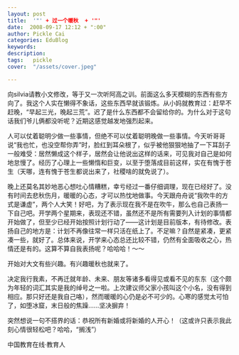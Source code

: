```yaml
---
layout: post  
title:  '"' + 过一个暖秋  + '"'
date:  2008-09-17 12:12 + ":00" 
author: Pickle Cai  
categories: EduBlog  
keywords: 
description:   
tags:	pickle   
cover:  "/assets/cover.jpeg"  

---  
```

    
向silvia请教小文修改，等于又一次听阿高之训。前面这么多天模糊的东西有些方向了。我这个人实在懒得不象话，这些东西早就该锻炼。从小妈就教育过：赶早不赶晚，“早起三光，晚起三荒”。迟了是什么东西都不会留给你的。为什么对于这句话我们爷儿俩都没听呢？近期这感觉越发地强烈起来。



人可以仗着聪明少做一些事情，但绝不可以仗着聪明晚做一些事情。今天听哥哥说“我也忙，也没空帮你弄”时，脸红到耳朵根了，似乎被他狠狠地抽了一下耳刮子一般难受：居然懒成这个样子，居然会让他说出这样的话来，可见我对自己是如何地怠慢了。经历了心理上一些懒惰和巨变，以至于堕落成目前这样，实在有愧于苍生（天哪，连有愧于苍生都说出来了，社稷啥的就免说了）。



晚上还莫名其妙地恶心想吐心情糟糕，幸亏经过一番仔细调理，现在已经好了。没有时间去悲秋伤月，暖暖的心态，才可以热忱地做事。今天跟舟舟说“我吹牛的方式是谦虚”，两个人大笑！好吧，为了表示现在我不是在吹牛，那么也自己表扬一下自己吧。开学两个星期来，表现还不错，虽然还不是所有需要列入计划的事情都开始做了，但至少已经开始按照计划行动了——这计划是目前版本，有待修改。表扬自己的地方是：计划不再像往常一样只活在纸上了。不足嘛？自然是紧凑，更紧凑一些，就好了。总体来说，开学来心态总还比较不错，仍然有全面吸收之心，热情还是有的。这算不算自我表扬呢？哈哈哈！～～



开始对大文有些兴趣。有兴趣暖秋也就来了。



决定我行我素，不再迁就年龄、未来、朋友等诸多看得见或看不见的东东（这个颇为年轻的词汇其实是我的绰号之一啦。上次建议师父家小孩叫这个小名，没有得到相应。那只好还是我自己咯），然而暖暖的心仍是必不可少的。心寒的感觉太可怕了，如堕冰窟，末日般的焦躁……坚决摒弃！



突然想说一句不搭界的话：恭祝所有新婚或将新婚的人开心！（这或许只表示我此刻心情很轻松吧？哈哈，“搁浅”）



		    
 中国教育在线·教育人

